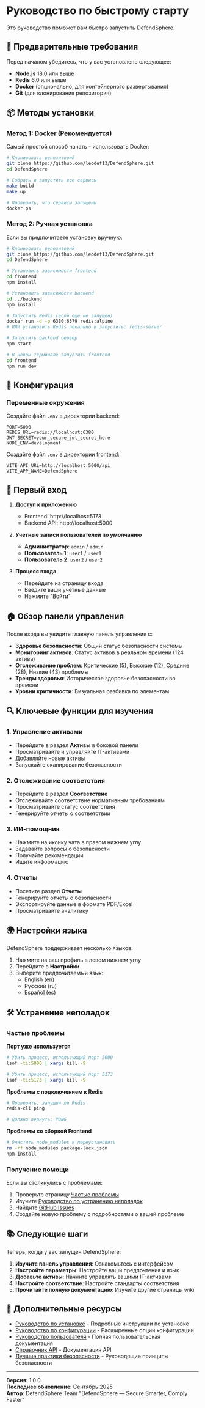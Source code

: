 # Руководство по быстрому старту

Это руководство поможет вам быстро запустить DefendSphere.

## 🚀 Предварительные требования

Перед началом убедитесь, что у вас установлено следующее:

- **Node.js** 18.0 или выше
- **Redis** 6.0 или выше
- **Docker** (опционально, для контейнерного развертывания)
- **Git** (для клонирования репозитория)

## 📦 Методы установки

### Метод 1: Docker (Рекомендуется)

Самый простой способ начать - использовать Docker:

```bash
# Клонировать репозиторий
git clone https://github.com/leodef13/DefendSphere.git
cd DefendSphere

# Собрать и запустить все сервисы
make build
make up

# Проверить, что сервисы запущены
docker ps
```

### Метод 2: Ручная установка

Если вы предпочитаете установку вручную:

```bash
# Клонировать репозиторий
git clone https://github.com/leodef13/DefendSphere.git
cd DefendSphere

# Установить зависимости frontend
cd frontend
npm install

# Установить зависимости backend
cd ../backend
npm install

# Запустить Redis (если еще не запущен)
docker run -d -p 6380:6379 redis:alpine
# ИЛИ установить Redis локально и запустить: redis-server

# Запустить backend сервер
npm start

# В новом терминале запустить frontend
cd frontend
npm run dev
```

## 🔧 Конфигурация

### Переменные окружения

Создайте файл `.env` в директории backend:

```env
PORT=5000
REDIS_URL=redis://localhost:6380
JWT_SECRET=your_secure_jwt_secret_here
NODE_ENV=development
```

Создайте файл `.env` в директории frontend:

```env
VITE_API_URL=http://localhost:5000/api
VITE_APP_NAME=DefendSphere
```

## 🎯 Первый вход

1. **Доступ к приложению**
   - Frontend: http://localhost:5173
   - Backend API: http://localhost:5000

2. **Учетные записи пользователей по умолчанию**
   - **Администратор**: `admin` / `admin`
   - **Пользователь 1**: `user1` / `user1`
   - **Пользователь 2**: `user2` / `user2`

3. **Процесс входа**
   - Перейдите на страницу входа
   - Введите ваши учетные данные
   - Нажмите "Войти"

## 🏠 Обзор панели управления

После входа вы увидите главную панель управления с:

- **Здоровье безопасности**: Общий статус безопасности системы
- **Мониторинг активов**: Статус активов в реальном времени (124 актива)
- **Отслеживание проблем**: Критические (5), Высокие (12), Средние (28), Низкие (43) проблемы
- **Тренды здоровья**: Историческое здоровье безопасности во времени
- **Уровни критичности**: Визуальная разбивка по элементам

## 🔍 Ключевые функции для изучения

### 1. Управление активами
- Перейдите в раздел **Активы** в боковой панели
- Просматривайте и управляйте IT-активами
- Добавляйте новые активы
- Запускайте сканирование безопасности

### 2. Отслеживание соответствия
- Перейдите в раздел **Соответствие**
- Отслеживайте соответствие нормативным требованиям
- Просматривайте статус соответствия
- Генерируйте отчеты о соответствии

### 3. ИИ-помощник
- Нажмите на иконку чата в правом нижнем углу
- Задавайте вопросы о безопасности
- Получайте рекомендации
- Ищите информацию

### 4. Отчеты
- Посетите раздел **Отчеты**
- Генерируйте отчеты о безопасности
- Экспортируйте данные в формате PDF/Excel
- Просматривайте аналитику

## 🌍 Настройки языка

DefendSphere поддерживает несколько языков:

1. Нажмите на ваш профиль в левом нижнем углу
2. Перейдите в **Настройки**
3. Выберите предпочитаемый язык:
   - English (en)
   - Русский (ru)
   - Español (es)

## 🛠️ Устранение неполадок

### Частые проблемы

**Порт уже используется**
```bash
# Убить процесс, использующий порт 5000
lsof -ti:5000 | xargs kill -9

# Убить процесс, использующий порт 5173
lsof -ti:5173 | xargs kill -9
```

**Проблемы с подключением к Redis**
```bash
# Проверить, запущен ли Redis
redis-cli ping

# Должно вернуть: PONG
```

**Проблемы со сборкой Frontend**
```bash
# Очистить node_modules и переустановить
rm -rf node_modules package-lock.json
npm install
```

### Получение помощи

Если вы столкнулись с проблемами:

1. Проверьте страницу [Частые проблемы](common-issues.md)
2. Изучите [Руководство по устранению неполадок](troubleshooting.md)
3. Найдите [GitHub Issues](https://github.com/leodef13/DefendSphere/issues)
4. Создайте новую проблему с подробностями о вашей проблеме

## 📚 Следующие шаги

Теперь, когда у вас запущен DefendSphere:

1. **Изучите панель управления**: Ознакомьтесь с интерфейсом
2. **Настройте параметры**: Настройте ваши предпочтения и язык
3. **Добавьте активы**: Начните управлять вашими IT-активами
4. **Настройте соответствие**: Настройте стандарты соответствия
5. **Прочитайте полную документацию**: Изучите другие страницы wiki

## 🔗 Дополнительные ресурсы

- [Руководство по установке](installation.md) - Подробные инструкции по установке
- [Руководство по конфигурации](configuration.md) - Расширенные опции конфигурации
- [Руководство пользователя](user-management.md) - Полная пользовательская документация
- [Справочник API](api-reference.md) - Документация API
- [Лучшие практики безопасности](security-best-practices.md) - Руководящие принципы безопасности

---

**Версия**: 1.0.0  
**Последнее обновление**: Сентябрь 2025  
**Автор**: DefendSphere Team "DefendSphere — Secure Smarter, Comply Faster"